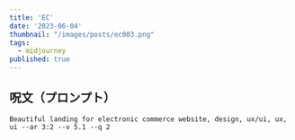 ```yaml
---
title: 'EC'
date: '2023-06-04'
thumbnail: "/images/posts/ec003.png"
tags:
  - midjourney
published: true
---
```


## 呪文（プロンプト）
```
Beautiful landing for electronic commerce website, design, ux/ui, ux, ui --ar 3:2 --v 5.1 --q 2
```